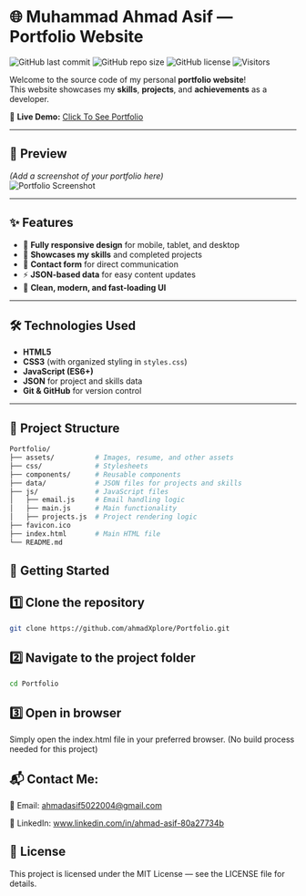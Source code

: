 # 🌐 Muhammad Ahmad Asif — Portfolio Website

![GitHub last commit](https://img.shields.io/github/last-commit/ahmadXplore/Portfolio?color=blue&style=for-the-badge)
![GitHub repo size](https://img.shields.io/github/repo-size/ahmadXplore/Portfolio?color=green&style=for-the-badge)
![GitHub license](https://img.shields.io/github/license/ahmadXplore/Portfolio?style=for-the-badge)
![Visitors](https://visitor-badge.laobi.icu/badge?page_id=ahmadXplore.Portfolio)

Welcome to the source code of my personal **portfolio website**!  
This website showcases my **skills**, **projects**, and **achievements** as a developer.

🔗 **Live Demo:** [Click To See Portfolio](https://ahmadasif.netlify.app/)

---

## 📸 Preview
*(Add a screenshot of your portfolio here)*  
![Portfolio Screenshot](profile.jpg)

---

## ✨ Features
- 📱 **Fully responsive design** for mobile, tablet, and desktop
- 🚀 **Showcases my skills** and completed projects
- 📩 **Contact form** for direct communication
- ⚡ **JSON-based data** for easy content updates
- 🎨 **Clean, modern, and fast-loading UI**

---

## 🛠️ Technologies Used
- **HTML5**
- **CSS3** (with organized styling in `styles.css`)
- **JavaScript (ES6+)**
- **JSON** for project and skills data
- **Git & GitHub** for version control

---

## 📂 Project Structure
```bash
Portfolio/
├── assets/          # Images, resume, and other assets
├── css/             # Stylesheets
├── components/      # Reusable components
├── data/            # JSON files for projects and skills
├── js/              # JavaScript files
│   ├── email.js     # Email handling logic
│   ├── main.js      # Main functionality
│   ├── projects.js  # Project rendering logic
├── favicon.ico
├── index.html       # Main HTML file
└── README.md
```
## 🚀 Getting Started

## 1️⃣ Clone the repository
```bash
git clone https://github.com/ahmadXplore/Portfolio.git
```
## 2️⃣ Navigate to the project folder
```bash
cd Portfolio
```
## 3️⃣ Open in browser
Simply open the index.html file in your preferred browser.
(No build process needed for this project)

## 📬 Contact Me:

📧 Email: ahmadasif5022004@gmail.com

💼 LinkedIn: www.linkedin.com/in/ahmad-asif-80a27734b

## 📜 License
This project is licensed under the MIT License — see the LICENSE file for details.




